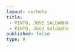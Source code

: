 ```yaml
---
layout: verbete
title:
 - PINTO, JOSE SALDANHA
 - PINTO, José Saldanha
published: false
type: R
---
```


